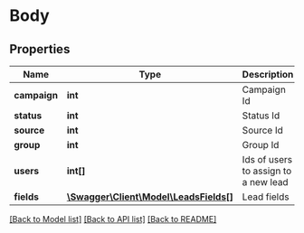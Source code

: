 # Body

## Properties
Name | Type | Description | Notes
------------ | ------------- | ------------- | -------------
**campaign** | **int** | Campaign Id | [optional] 
**status** | **int** | Status Id | 
**source** | **int** | Source Id | [optional] 
**group** | **int** | Group Id | [optional] 
**users** | **int[]** | Ids of users to assign to a new lead | [optional] 
**fields** | [**\Swagger\Client\Model\LeadsFields[]**](LeadsFields.md) | Lead fields | 

[[Back to Model list]](../../README.md#documentation-for-models) [[Back to API list]](../../README.md#documentation-for-api-endpoints) [[Back to README]](../../README.md)

